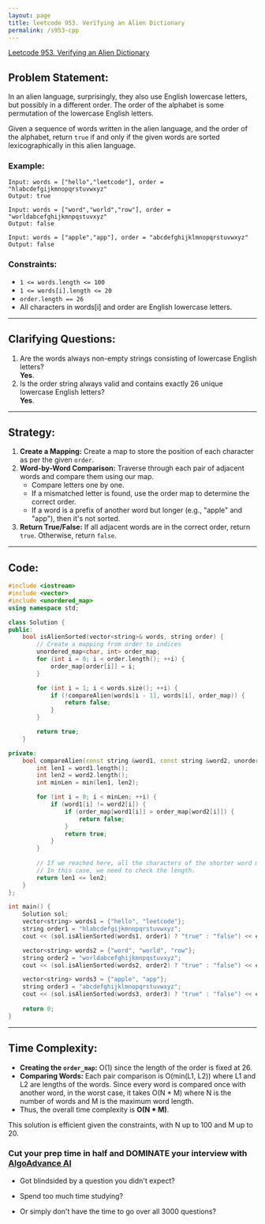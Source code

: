 ```yaml
---
layout: page
title: leetcode 953. Verifying an Alien Dictionary
permalink: /s953-cpp
---
```

[Leetcode 953. Verifying an Alien Dictionary](https://algoadvance.github.io/algoadvance/l953)
## Problem Statement:
In an alien language, surprisingly, they also use English lowercase letters, but possibly in a different order. The order of the alphabet is some permutation of the lowercase English letters.

Given a sequence of words written in the alien language, and the order of the alphabet, return `true` if and only if the given words are sorted lexicographically in this alien language.

### Example:
```
Input: words = ["hello","leetcode"], order = "hlabcdefgijkmnopqrstuvwxyz"
Output: true

Input: words = ["word","world","row"], order = "worldabcefghijkmnpqstuvxyz"
Output: false

Input: words = ["apple","app"], order = "abcdefghijklmnopqrstuvwxyz"
Output: false
```

### Constraints:
- `1 <= words.length <= 100`
- `1 <= words[i].length <= 20`
- `order.length == 26`
- All characters in words[i] and order are English lowercase letters.

---

## Clarifying Questions:
1. Are the words always non-empty strings consisting of lowercase English letters?  
   **Yes**.
2. Is the order string always valid and contains exactly 26 unique lowercase English letters?  
   **Yes**.

---

## Strategy:
1. **Create a Mapping:** Create a map to store the position of each character as per the given `order`.
2. **Word-by-Word Comparison:** Traverse through each pair of adjacent words and compare them using our map.
   - Compare letters one by one.
   - If a mismatched letter is found, use the order map to determine the correct order.
   - If a word is a prefix of another word but longer (e.g., "apple" and "app"), then it's not sorted.
3. **Return True/False:** If all adjacent words are in the correct order, return `true`. Otherwise, return `false`.

---

## Code:
```cpp
#include <iostream>
#include <vector>
#include <unordered_map>
using namespace std;

class Solution {
public:
    bool isAlienSorted(vector<string>& words, string order) {
        // Create a mapping from order to indices
        unordered_map<char, int> order_map;
        for (int i = 0; i < order.length(); ++i) {
            order_map[order[i]] = i;
        }

        for (int i = 1; i < words.size(); ++i) {
            if (!compareAlien(words[i - 1], words[i], order_map)) {
                return false;
            }
        }

        return true;
    }

private:
    bool compareAlien(const string &word1, const string &word2, unordered_map<char, int> &order_map) {
        int len1 = word1.length();
        int len2 = word2.length();
        int minLen = min(len1, len2);

        for (int i = 0; i < minLen; ++i) {
            if (word1[i] != word2[i]) {
                if (order_map[word1[i]] > order_map[word2[i]]) {
                    return false;
                }
                return true;
            }
        }
        
        // If we reached here, all the characters of the shorter word matched with the longer word.
        // In this case, we need to check the length.
        return len1 <= len2;
    }
};

int main() {
    Solution sol;
    vector<string> words1 = {"hello", "leetcode"};
    string order1 = "hlabcdefgijkmnopqrstuvwxyz";
    cout << (sol.isAlienSorted(words1, order1) ? "true" : "false") << endl;

    vector<string> words2 = {"word", "world", "row"};
    string order2 = "worldabcefghijkmnpqstuvxyz";
    cout << (sol.isAlienSorted(words2, order2) ? "true" : "false") << endl;

    vector<string> words3 = {"apple", "app"};
    string order3 = "abcdefghijklmnopqrstuvwxyz";
    cout << (sol.isAlienSorted(words3, order3) ? "true" : "false") << endl;
    
    return 0;
}
```

---

## Time Complexity:
- **Creating the `order_map`:** O(1) since the length of the order is fixed at 26.
- **Comparing Words:** Each pair comparison is O(min(L1, L2)) where L1 and L2 are lengths of the words. Since every word is compared once with another word, in the worst case, it takes O(N * M) where N is the number of words and M is the maximum word length.
- Thus, the overall time complexity is **O(N * M)**.

This solution is efficient given the constraints, with N up to 100 and M up to 20.


### Cut your prep time in half and DOMINATE your interview with [AlgoAdvance AI](https://algoAdvance.com)

- Got blindsided by a question you didn't expect?

- Spend too much time studying?

- Or simply don't have the time to go over all 3000 questions?

